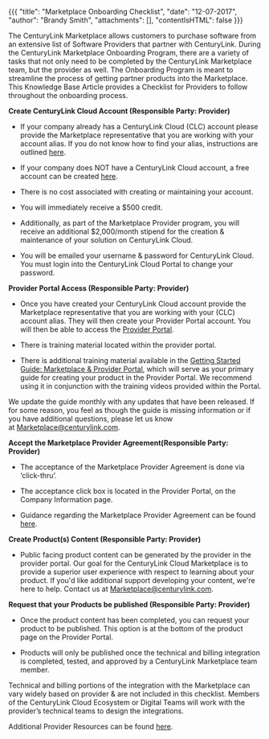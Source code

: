 {{{
"title": "Marketplace Onboarding Checklist",
"date": "12-07-2017",
"author": "Brandy Smith",
"attachments": [],
"contentIsHTML": false
}}}

The CenturyLink Marketplace allows customers to purchase software from an extensive list of Software Providers that partner with CenturyLink. During the CenturyLink Marketplace Onboarding Program, there are a variety of tasks that not only need to be completed by the CenturyLink Marketplace team, but the provider as well. The Onboarding Program is meant to streamline the process of getting partner products into the Marketplace. This Knowledge Base Article provides a Checklist for Providers to follow throughout the onboarding process.

**Create CenturyLink Cloud Account (Responsible Party: Provider)**

* If your company already has a CenturyLink Cloud (CLC) account please provide the Marketplace representative that you are working with your account alias. If you do not know how to find your alias, instructions are outlined [here](../../Support/determine-control-portal-alias.md).

* If your company does NOT have a CenturyLink Cloud account, a free account can be created [here](https://www.ctl.io/free-trial/).

* There is no cost associated with creating or maintaining your account.

* You will immediately receive a $500 credit.

* Additionally, as part of the Marketplace Provider program, you will receive an additional $2,000/month stipend for the creation & maintenance of your solution on CenturyLink Cloud.

* You will be emailed your username & password for CenturyLink Cloud. You must login into the CenturyLink Cloud Portal to change your password.

**Provider Portal Access (Responsible Party: Provider)**

* Once you have created your CenturyLink Cloud account provide the Marketplace representative that you are working with your (CLC) account alias. They will then create your Provider Portal account. You will then be able to access the [Provider Portal](https://provider-portal.ctl.io).

* There is training material located within the provider portal.

* There is additional training material available in the [Getting Started Guide: Marketplace & Provider Portal](getting-started-guide-marketplace-ecosystem-provider-portal.md), which will serve as your primary guide for creating your product in the Provider Portal. We recommend using it in conjunction with the training videos provided within the Portal.

We update the guide monthly with any updates that have been released. If for some reason, you feel as though the guide is missing information or if you have additional questions, please let us know at [Marketplace@centurylink.com](mailto:Marketplace@centurylink.com).

**Accept the Marketplace Provider Agreement(Responsible Party: Provider)**

* The acceptance of the Marketplace Provider Agreement is done via ‘click-thru’.

* The acceptance click box is located in the Provider Portal, on the Company Information page.

* Guidance regarding the Marketplace Provider Agreement can be found [here](marketplace-provider-agreement-guidance.md).

**Create Product(s) Content (Responsible Party: Provider)**

* Public facing product content can be generated by the provider in the provider portal. Our goal for the CenturyLink Cloud Marketplace is to provide a superior user experience with respect to learning about your product. If you'd like additional support developing your content, we're here to help. Contact us at [Marketplace@centurylink.com](mailto:Marketplace@centurylink.com).

**Request that your Products be published (Responsible Party: Provider)**

* Once the product content has been completed, you can request your product to be published. This option is at the bottom of the product page on the Provider Portal.

* Products will only be published once the technical and billing integration is completed, tested, and approved by a CenturyLink Marketplace team member.

Technical and billing portions of the integration with the Marketplace can vary widely based on provider & are not included in this checklist. Members of the CenturyLink Cloud Ecosystem or Digital Teams will work with the provider’s technical teams to design the integrations.

Additional Provider Resources can be found [here](#1).
